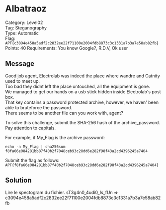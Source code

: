 # Albatraoz

Category: Level02  
Tag: Steganography  
Type: Automatic  
Flag: `APT{c3094e458a5adf2c2832ee22f71100e2004fdb8873c3c1331a7b3a7e58ab82fb}`  
Points: 40
Requirements: You know Google?, R.D.V, Ok user

## Message

Good job agent, Electrolab was indeed the place where wandre and Catnity used to meet up.  
Too bad they didnt left the place untouched, all the equipment is gone.  
We managed to get our hands on a usb stick hidden inside Electrolab's post box.  
That key contains a password protected archive, however, we haven' been able to bruteforce the password.  
There seems to be another file can you work with, agent?

To solve this challenge, submit the SHA-256 hash of the archive_password. Pay attention to capitals.

For example, if My_Flag is the archive password:
```
echo -n My_Flag | sha256sum
f8fa66e084281bb87f40b2f7048ceb93c28dd6e282f98f43a2cd4396245a7404
```

Submit the flag as follows:  
`APT{f8fa66e084281bb87f40b2f7048ceb93c28dd6e282f98f43a2cd4396245a7404}`

## Solution

Lire le spectogram du fichier.
sT3g4n0_4udi0_Is_fUn => c3094e458a5adf2c2832ee22f71100e2004fdb8873c3c1331a7b3a7e58ab82fb
